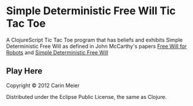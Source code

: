 # Simple Deterministic Free Will Tic Tac Toe

A ClojureScript Tic Tac Toe program that
has beliefs and exhibits Simple Deterministic Free Will
as defined in John McCarthy's papers 
[Free Will for Robots](http://www-formal.stanford.edu/jmc/freewill/freewill.html)
and [Simple Deterministic Free Will](http://www-formal.stanford.edu/jmc/freewill2/freewill2.html)


## Play Here

Copyright © 2012 Carin Meier

Distributed under the Eclipse Public License, the same as Clojure.
